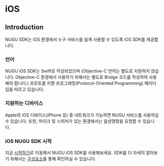 # iOS

## Introduction

NUGU SDK는 iOS 환경에서 누구 서비스를 쉽게 사용할 수 있도록 iOS SDK를 제공합니다. 

### 언어

NUGU iOS SDK는 Swift로 작성되었으며 \(Objective-C 언어는 별도로 지원하지 않습니다. Objective-C 환경에서 사용하기 위해서는 별도로 Bridge 코드를 작성하여 사용해야 합니다.\) 프로토콜 지향 프로그래밍\(Protocol-Oriented Programming\) 패러다임을 따르고 있습니다.

### 지원하는 디바이스

Apple의 iOS 디바이스\(iPhone 등\) 중 네트워크가 가능하면 NUGU 서비스를 사용하실 수 있습니다. 또한, 마이크 및 스피커가 있는 환경에서는 음성명령을 요청할 수 있습니다.

### iOS NUGU SDK 시작

지금 [시작하기](start.md)로 이동해서 NUGU iOS SDK를 사용해보세요. SDK를 더 자세히 알아보기 위해서는 [구성요소](component.md)를 통해 확인하실 수 있습니다.

